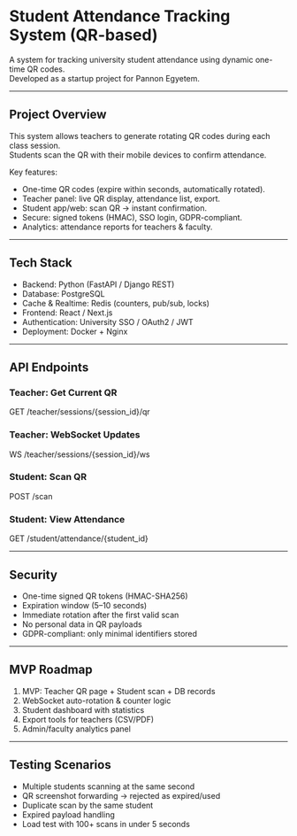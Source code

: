 # Student Attendance Tracking System (QR-based)

A system for tracking university student attendance using dynamic one-time QR codes.  
Developed as a startup project for Pannon Egyetem.

---

## Project Overview
This system allows teachers to generate rotating QR codes during each class session.  
Students scan the QR with their mobile devices to confirm attendance.  

Key features:
- One-time QR codes (expire within seconds, automatically rotated).  
- Teacher panel: live QR display, attendance list, export.  
- Student app/web: scan QR → instant confirmation.  
- Secure: signed tokens (HMAC), SSO login, GDPR-compliant.  
- Analytics: attendance reports for teachers & faculty.  

---

## Tech Stack
- Backend: Python (FastAPI / Django REST)  
- Database: PostgreSQL  
- Cache & Realtime: Redis (counters, pub/sub, locks)  
- Frontend: React / Next.js  
- Authentication: University SSO / OAuth2 / JWT  
- Deployment: Docker + Nginx  

---

## API Endpoints

### Teacher: Get Current QR
GET /teacher/sessions/{session_id}/qr

### Teacher: WebSocket Updates
WS /teacher/sessions/{session_id}/ws

### Student: Scan QR
POST /scan

### Student: View Attendance
GET /student/attendance/{student_id}

---

## Security
- One-time signed QR tokens (HMAC-SHA256)
- Expiration window (5–10 seconds)
- Immediate rotation after the first valid scan
- No personal data in QR payloads
- GDPR-compliant: only minimal identifiers stored

---

## MVP Roadmap
1. MVP: Teacher QR page + Student scan + DB records  
2. WebSocket auto-rotation & counter logic  
3. Student dashboard with statistics  
4. Export tools for teachers (CSV/PDF)  
5. Admin/faculty analytics panel  

---

## Testing Scenarios
- Multiple students scanning at the same second  
- QR screenshot forwarding → rejected as expired/used  
- Duplicate scan by the same student  
- Expired payload handling  
- Load test with 100+ scans in under 5 seconds  

